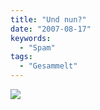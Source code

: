 ```yaml
---
title: "Und nun?"
date: "2007-08-17"
keywords:
  - "Spam"
tags:
  - "Gesammelt"
---
```


![](/images/codecandies/ZZ6EE2A35A.jpg)
